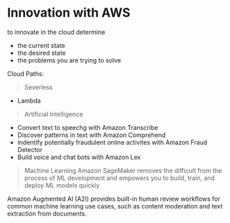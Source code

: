 # Innovation with AWS
to innovate in the cloud determine

- the current state
- the desired state
- the problems you are trying to solve


Cloud Paths:
> Severless
- Lambda


> Artificial Intelligence
- Convert text to speechg with Amazon Transcribe
- Discover patterns in text with Amazon Comprehend
- Indentify potentially fraudulent online activites with Amazon Fraud Detector
- Build voice and chat bots with Amazon Lex



> Machine Learning
Amazon SageMaker removes the difficult from the process of ML development and empowers you to build, train, and deploy ML models quickly

Amazon Augmented AI (A2I) provides built-in human review workflows for common machine learning use cases, such as content moderation and text extraction from documents.